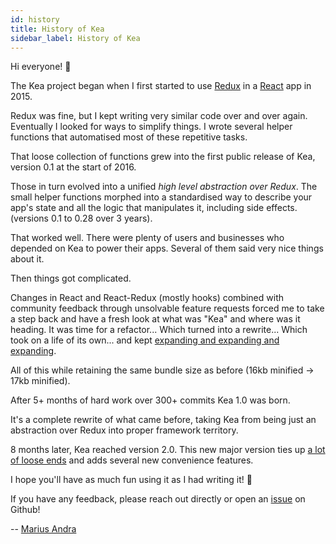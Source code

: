 ```yaml
---
id: history
title: History of Kea
sidebar_label: History of Kea
---
```


Hi everyone! 👋

The Kea project began when I first started to use [Redux](https://redux.js.org/) in a
[React](https://reactjs.org/) app in 2015\.

Redux was fine, but I kept writing very similar code over and over again. Eventually I looked for ways 
to simplify things. I wrote several helper functions that automatised most of these repetitive tasks.

That loose collection of functions grew into the first public release of Kea, version 0.1 at the start 
of 2016\.

Those in turn evolved into a unified _high level abstraction over Redux_. The small helper functions 
morphed into a standardised way to describe your app's state and all the logic that manipulates it, 
including side effects. (versions 0.1 to 0.28 over 3 years).

That worked well. There were plenty of users and businesses who depended on Kea to power their apps. 
Several of them said very nice things about it.

Then things got complicated.

Changes in React and React-Redux (mostly hooks) combined with community feedback through unsolvable 
feature requests forced me to take a step back and have a fresh look at what was "Kea" and where was 
it heading. It was time for a refactor... Which turned into a rewrite... Which took on a life of 
its own... and kept [expanding and expanding and expanding](https://github.com/keajs/kea/blob/master/docs/CHANGES-1.0.md).

All of this while retaining the same bundle size as before (16kb minified -\> 17kb minified).

After 5+ months of hard work over 300+ commits Kea 1.0 was born.

It's a complete rewrite of what came before, taking Kea from being just an abstraction over Redux into 
proper framework territory.

8 months later, Kea reached version 2.0. This new major version ties up [a lot of loose ends](/blog/kea-2.0) 
and adds several new convenience features. 

I hope you'll have as much fun using it as I had writing it! 🤩

If you have any feedback, please reach out directly or open an [issue](https://github.com/keajs/kea/issues) on Github!

-- [Marius Andra](https://twitter.com/mariusandra)